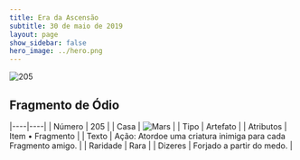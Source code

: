 ```yaml
---
title: Era da Ascensão
subtitle: 30 de maio de 2019
layout: page
show_sidebar: false
hero_image: ../hero.png
---
```


![205](https://cdn.keyforgegame.com/media/card_front/pt/435_205_HQC6673JP6R2_pt.png)

## Fragmento de Ódio

|----|----|
| Número | 205 |
| Casa | ![Mars](https://archonarcana.com/images/thumb/d/de/Mars.png/22px-Mars.png "Marte") |
| Tipo | Artefato |
| Atributos | Item • Fragmento |
| Texto | Ação: Atordoe uma criatura inimiga para cada Fragmento amigo. |
| Raridade | Rara |
| Dizeres | Forjado a partir do medo. |
